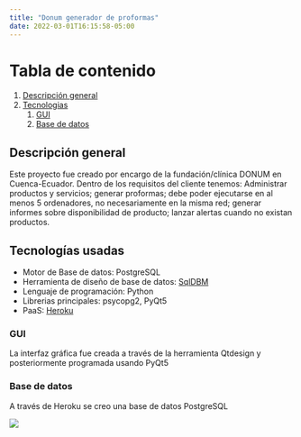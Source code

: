 ```yaml
---
title: "Donum generador de proformas"
date: 2022-03-01T16:15:58-05:00
---
```


# Tabla de contenido
1. [Descripción general](#descripción-general)
3. [Tecnologias](#tecnologías-usadas)
    1. [GUI](#gui)
    2. [Base de datos](#base-de-datos)

## Descripción general
Este proyecto fue creado por encargo de la fundación/clínica DONUM en Cuenca-Ecuador. Dentro de los requisitos del cliente tenemos: Administrar productos y servicios; generar proformas; debe poder ejecutarse en al menos 5 ordenadores,  no necesariamente en la misma red; generar informes sobre disponibilidad de producto; lanzar alertas cuando no existan productos.

## Tecnologías usadas
- Motor de Base de datos: PostgreSQL
- Herramienta de diseño de base de datos: [SqlDBM](https://sqldbm.com)
- Lenguaje de programación: Python
- Librerias principales: psycopg2, PyQt5
- PaaS: [Heroku](https://www.heroku.com
)
    
### GUI
La interfaz gráfica fue creada a través de la herramienta Qtdesign y posteriormente programada usando PyQt5
### Base de datos
A través de Heroku se creo una base de datos PostgreSQL

![](https://i.imgur.com/3tLE5Cl.png)
